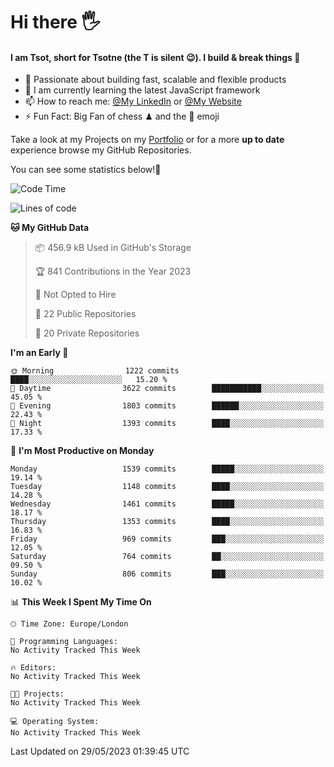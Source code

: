 # Hi there :raised_hand_with_fingers_splayed:
#### I am Tsot, short for Tsotne (the T is silent :wink:). I build & break things :space_invader:
- :telescope: Passionate about building fast, scalable and flexible products
- :seedling: I am currently learning the latest JavaScript framework 
- :mailbox: How to reach me: [@My LinkedIn](https://www.linkedin.com/in/tsotne-gvadzabia/) or [@My Website](https://tsotne.co.uk/contact)
- :zap: Fun Fact: Big Fan of chess ♟ and the 👾 emoji

Take a look at my Projects on my [Portfolio](https://tsotne.co.uk/) or for a more **up to date** experience browse my GitHub Repositories.

You can see some statistics below!:space_invader:
<!--START_SECTION:waka-->
![Code Time](http://img.shields.io/badge/Code%20Time-761%20hrs%202%20mins-blue)

![Lines of code](https://img.shields.io/badge/From%20Hello%20World%20I%27ve%20Written-4.7%20million%20lines%20of%20code-blue)

**🐱 My GitHub Data** 

> 📦 456.9 kB Used in GitHub's Storage 
 > 
> 🏆 841 Contributions in the Year 2023
 > 
> 🚫 Not Opted to Hire
 > 
> 📜 22 Public Repositories 
 > 
> 🔑 20 Private Repositories 
 > 
**I'm an Early 🐤** 

```text
🌞 Morning                1222 commits        ████░░░░░░░░░░░░░░░░░░░░░   15.20 % 
🌆 Daytime                3622 commits        ███████████░░░░░░░░░░░░░░   45.05 % 
🌃 Evening                1803 commits        ██████░░░░░░░░░░░░░░░░░░░   22.43 % 
🌙 Night                  1393 commits        ████░░░░░░░░░░░░░░░░░░░░░   17.33 % 
```
📅 **I'm Most Productive on Monday** 

```text
Monday                   1539 commits        █████░░░░░░░░░░░░░░░░░░░░   19.14 % 
Tuesday                  1148 commits        ████░░░░░░░░░░░░░░░░░░░░░   14.28 % 
Wednesday                1461 commits        █████░░░░░░░░░░░░░░░░░░░░   18.17 % 
Thursday                 1353 commits        ████░░░░░░░░░░░░░░░░░░░░░   16.83 % 
Friday                   969 commits         ███░░░░░░░░░░░░░░░░░░░░░░   12.05 % 
Saturday                 764 commits         ██░░░░░░░░░░░░░░░░░░░░░░░   09.50 % 
Sunday                   806 commits         ███░░░░░░░░░░░░░░░░░░░░░░   10.02 % 
```


📊 **This Week I Spent My Time On** 

```text
🕑︎ Time Zone: Europe/London

💬 Programming Languages: 
No Activity Tracked This Week

🔥 Editors: 
No Activity Tracked This Week

🐱‍💻 Projects: 
No Activity Tracked This Week

💻 Operating System: 
No Activity Tracked This Week
```


 Last Updated on 29/05/2023 01:39:45 UTC
<!--END_SECTION:waka-->
